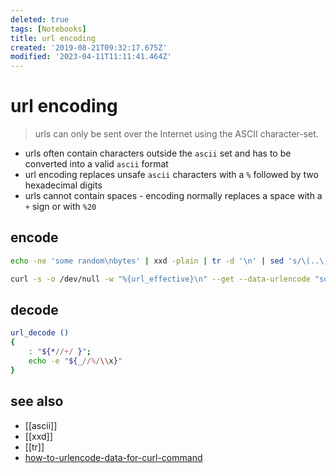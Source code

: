 ```yaml
---
deleted: true
tags: [Notebooks]
title: url encoding
created: '2019-08-21T09:32:17.675Z'
modified: '2023-04-11T11:11:41.464Z'
---
```


# url encoding

> urls can only be sent over the Internet using the ASCII character-set.

- urls often contain characters outside the `ascii` set and has to be converted into a valid `ascii` format
- url encoding replaces unsafe `ascii` characters with a `%` followed by two hexadecimal digits
- urls cannot contain spaces - encoding normally replaces a space with a `+` sign or with `%20`

## encode

```sh
echo -ne 'some random\nbytes' | xxd -plain | tr -d '\n' | sed 's/\(..\)/%\1/g'

curl -s -o /dev/null -w "%{url_effective}\n" --get --data-urlencode "some random" --data-urlencode "foo=bar" ""
```

## decode

```sh
url_decode ()
{
    : "${*//+/ }";
    echo -e "${_//%/\\x}"
}
```

## see also

- [[ascii]]
- [[xxd]]
- [[tr]]
- [how-to-urlencode-data-for-curl-command](https://stackoverflow.com/questions/296536/how-to-urlencode-data-for-curl-command)
